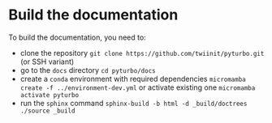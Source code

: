 # Build the documentation

To build the documentation, you need to:

- clone the repository `git clone https://github.com/twiinit/pyturbo.git` (or SSH variant)
- go to the `docs` directory `cd pyturbo/docs`
- create a `conda` environment with required dependencies `micromamba create -f ../environment-dev.yml` or activate existing one `micromamba activate pyturbo`
- run the `sphinx` command `sphinx-build -b html -d _build/doctrees ./source _build`
